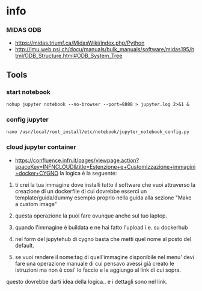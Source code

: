 # info

### MIDAS ODB
* https://midas.triumf.ca/MidasWiki/index.php/Python
* http://lmu.web.psi.ch/docu/manuals/bulk_manuals/software/midas195/html/ODB_Structure.html#ODB_System_Tree


## Tools

### start notebook

    nohup jupyter notebook --no-browser --port=8888 > jupyter.log 2>&1 &

### config jupyter

    nano /usr/local/root_install/etc/notebook/jupyter_notebook_config.py

### cloud jupyter container
* https://confluence.infn.it/pages/viewpage.action?spaceKey=INFNCLOUD&title=Estenzione+e+Customizzazione+immagini+docker+CYGNO
la logica è la seguente:

1. ti crei la tua immagine dove installi tutto il software che vuoi attraverso la creazione di un dockerfile di cui dovrebbe esserci un template/guida/dummy esempio proprio nella guida alla sezione "Make a custom image"

2. questa operazione la puoi fare ovunque anche sul tuo laptop.

3. quando l'immagine è buildata e ne hai fatto l'upload i.e. su dockerhub

4. nel form del jupytehub di cygno basta che metti quel nome al posto del default.

5. se vuoi rendere il nome:tag di quell'immagine disponibile nel menu' devi fare una operazione manuale di cui pensavo avessi già creato le istruzioni ma non è cosi' lo faccio e le aggiungo al link di cui sopra.

questo dovrebbe darti idea della logica.. e i dettagli sono nel link.
